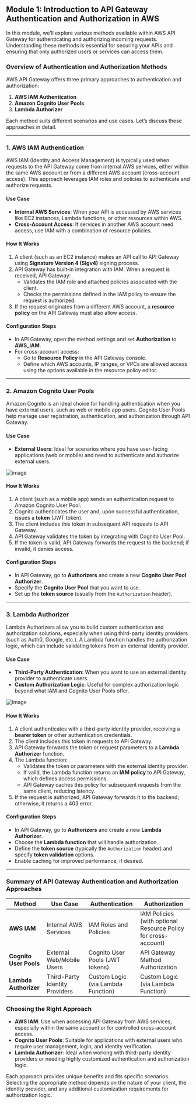 ## Module 1: Introduction to API Gateway Authentication and Authorization in AWS

In this module, we’ll explore various methods available within AWS API Gateway for authenticating and authorizing incoming requests. Understanding these methods is essential for securing your APIs and ensuring that only authorized users or services can access them.

### Overview of Authentication and Authorization Methods

AWS API Gateway offers three primary approaches to authentication and authorization:
1. **AWS IAM Authentication**
2. **Amazon Cognito User Pools**
3. **Lambda Authorizer**

Each method suits different scenarios and use cases. Let’s discuss these approaches in detail.

---

### 1. **AWS IAM Authentication**

AWS IAM (Identity and Access Management) is typically used when requests to the API Gateway come from internal AWS services, either within the same AWS account or from a different AWS account (cross-account access). This approach leverages IAM roles and policies to authenticate and authorize requests.

#### **Use Case**
- **Internal AWS Services**: When your API is accessed by AWS services like EC2 instances, Lambda functions, or other resources within AWS.
- **Cross-Account Access**: If services in another AWS account need access, use IAM with a combination of resource policies.

#### **How It Works**
1. A client (such as an EC2 instance) makes an API call to API Gateway using **Signature Version 4 (Sigv4)** signing process.
2. API Gateway has built-in integration with IAM. When a request is received, API Gateway:
   - Validates the IAM role and attached policies associated with the client.
   - Checks the permissions defined in the IAM policy to ensure the request is authorized.
3. If the request originates from a different AWS account, a **resource policy** on the API Gateway must also allow access.

#### **Configuration Steps**
- In API Gateway, open the method settings and set **Authorization** to **AWS_IAM**.
- For cross-account access:
   - Go to **Resource Policy** in the API Gateway console.
   - Define which AWS accounts, IP ranges, or VPCs are allowed access using the options available in the resource policy editor.

---

### 2. **Amazon Cognito User Pools**

Amazon Cognito is an ideal choice for handling authentication when you have external users, such as web or mobile app users. Cognito User Pools help manage user registration, authentication, and authorization through API Gateway.

#### **Use Case**
- **External Users**: Ideal for scenarios where you have user-facing applications (web or mobile) and need to authenticate and authorize external users.


![image](https://github.com/user-attachments/assets/138fec19-e5e4-442a-b68f-41857d28a1f8)


#### **How It Works**
1. A client (such as a mobile app) sends an authentication request to Amazon Cognito User Pool.
2. Cognito authenticates the user and, upon successful authentication, issues a **token** (JWT token).
3. The client includes this token in subsequent API requests to API Gateway.
4. API Gateway validates the token by integrating with Cognito User Pool.
5. If the token is valid, API Gateway forwards the request to the backend; if invalid, it denies access.

#### **Configuration Steps**
- In API Gateway, go to **Authorizers** and create a new **Cognito User Pool Authorizer**.
- Specify the **Cognito User Pool** that you want to use.
- Set up the **token source** (usually from the `Authorization` header).

---

### 3. **Lambda Authorizer**

Lambda Authorizers allow you to build custom authentication and authorization solutions, especially when using third-party identity providers (such as Auth0, Google, etc.). A Lambda function handles the authorization logic, which can include validating tokens from an external identity provider.

#### **Use Case**
- **Third-Party Authentication**: When you want to use an external identity provider to authenticate users.
- **Custom Authorization Logic**: Useful for complex authorization logic beyond what IAM and Cognito User Pools offer.


![image](https://github.com/user-attachments/assets/175dc663-93b1-4fe4-86f7-6affb9d3683d)


#### **How It Works**
1. A client authenticates with a third-party identity provider, receiving a **bearer token** or other authentication credentials.
2. The client includes this token in requests to API Gateway.
3. API Gateway forwards the token or request parameters to a **Lambda Authorizer** function.
4. The Lambda function:
   - Validates the token or parameters with the external identity provider.
   - If valid, the Lambda function returns an **IAM policy** to API Gateway, which defines access permissions.
   - API Gateway caches this policy for subsequent requests from the same client, reducing latency.
5. If the request is authorized, API Gateway forwards it to the backend; otherwise, it returns a 403 error.

#### **Configuration Steps**
- In API Gateway, go to **Authorizers** and create a new **Lambda Authorizer**.
- Choose the **Lambda function** that will handle authorization.
- Define the **token source** (typically the `Authorization` header) and specify **token validation** options.
- Enable caching for improved performance, if desired.

---

### **Summary of API Gateway Authentication and Authorization Approaches**

| Method                     | Use Case                           | Authentication                     | Authorization                              |
|----------------------------|------------------------------------|------------------------------------|--------------------------------------------|
| **AWS IAM**                | Internal AWS Services              | IAM Roles and Policies             | IAM Policies (with optional Resource Policy for cross-account) |
| **Cognito User Pools**     | External Web/Mobile Users         | Cognito User Pools (JWT tokens)    | API Gateway Method Authorization           |
| **Lambda Authorizer**      | Third-Party Identity Providers    | Custom Logic (via Lambda Function) | Custom Logic (via Lambda Function)         |

### **Choosing the Right Approach**
- **AWS IAM**: Use when accessing API Gateway from AWS services, especially within the same account or for controlled cross-account access.
- **Cognito User Pools**: Suitable for applications with external users who require user management, login, and identity verification.
- **Lambda Authorizer**: Ideal when working with third-party identity providers or needing highly customized authentication and authorization logic.

Each approach provides unique benefits and fits specific scenarios. Selecting the appropriate method depends on the nature of your client, the identity provider, and any additional customization requirements for authorization logic.
